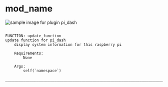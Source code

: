 # mod_name
![sample image for plugin pi_dash](../documentation/images/pi_dash_sample.png)
```

FUNCTION: update_function
update function for pi_dash
    display system information for this raspberry pi
    
    Requirements:
        None
        
    Args:
        self(`namespace`)
    
___________________________________________________________________________
 
```